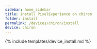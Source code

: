 ```yaml
---
sidebar: home_sidebar
title: Install PixelExperience on chiron
folder: install
permalink: /devices/chiron/install
device: chiron
---
```

{% include templates/device_install.md %}
